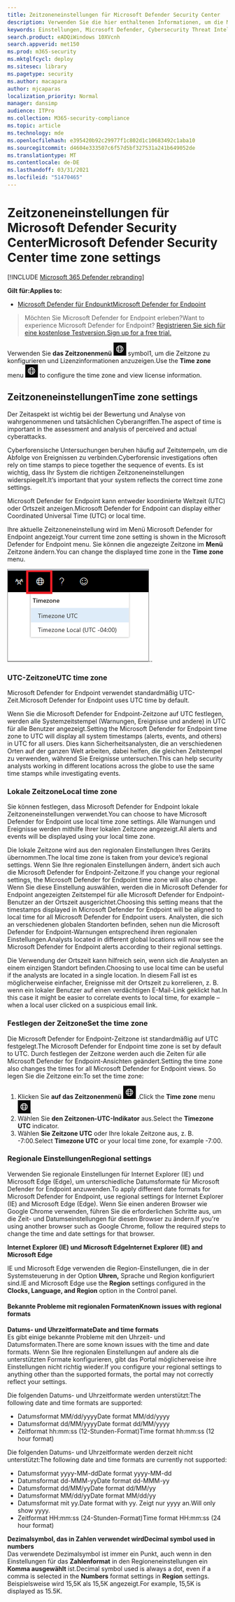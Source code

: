 ```yaml
---
title: Zeitzoneneinstellungen für Microsoft Defender Security Center
description: Verwenden Sie die hier enthaltenen Informationen, um die Microsoft Defender Security Center-Zeitzoneneinstellungen zu konfigurieren und Lizenzinformationen anzeigen.
keywords: Einstellungen, Microsoft Defender, Cybersecurity Threat Intelligence, Advanced Threat Protection, Zeitzone, utc, Ortszeit, Lizenz
search.product: eADQiWindows 10XVcnh
search.appverid: met150
ms.prod: m365-security
ms.mktglfcycl: deploy
ms.sitesec: library
ms.pagetype: security
ms.author: macapara
author: mjcaparas
localization_priority: Normal
manager: dansimp
audience: ITPro
ms.collection: M365-security-compliance
ms.topic: article
ms.technology: mde
ms.openlocfilehash: e395420b92c29977f1c802d1c10683492c1aba10
ms.sourcegitcommit: d4604e333507c6f57d5bf327531a241b649052de
ms.translationtype: MT
ms.contentlocale: de-DE
ms.lasthandoff: 03/31/2021
ms.locfileid: "51470465"
---
```

# <a name="microsoft-defender-security-center-time-zone-settings"></a><span data-ttu-id="c2a49-104">Zeitzoneneinstellungen für Microsoft Defender Security Center</span><span class="sxs-lookup"><span data-stu-id="c2a49-104">Microsoft Defender Security Center time zone settings</span></span>

[!INCLUDE [Microsoft 365 Defender rebranding](../../includes/microsoft-defender.md)]

<span data-ttu-id="c2a49-105">**Gilt für:**</span><span class="sxs-lookup"><span data-stu-id="c2a49-105">**Applies to:**</span></span>
- [<span data-ttu-id="c2a49-106">Microsoft Defender für Endpunkt</span><span class="sxs-lookup"><span data-stu-id="c2a49-106">Microsoft Defender for Endpoint</span></span>](https://go.microsoft.com/fwlink/p/?linkid=2154037)


><span data-ttu-id="c2a49-107">Möchten Sie Microsoft Defender for Endpoint erleben?</span><span class="sxs-lookup"><span data-stu-id="c2a49-107">Want to experience Microsoft Defender for Endpoint?</span></span> [<span data-ttu-id="c2a49-108">Registrieren Sie sich für eine kostenlose Testversion.</span><span class="sxs-lookup"><span data-stu-id="c2a49-108">Sign up for a free trial.</span></span>](https://www.microsoft.com/microsoft-365/windows/microsoft-defender-atp?ocid=docs-wdatp-settings-abovefoldlink)

<span data-ttu-id="c2a49-109">Verwenden Sie **das Zeitzonenmenü** ![ Zeitzoneneinstellungen ](images/atp-time-zone.png) symbol1, um die Zeitzone zu konfigurieren und Lizenzinformationen anzuzeigen.</span><span class="sxs-lookup"><span data-stu-id="c2a49-109">Use the **Time zone** menu ![Time zone settings icon1](images/atp-time-zone.png) to configure the time zone and view license information.</span></span>

## <a name="time-zone-settings"></a><span data-ttu-id="c2a49-110">Zeitzoneneinstellungen</span><span class="sxs-lookup"><span data-stu-id="c2a49-110">Time zone settings</span></span>
<span data-ttu-id="c2a49-111">Der Zeitaspekt ist wichtig bei der Bewertung und Analyse von wahrgenommenen und tatsächlichen Cyberangriffen.</span><span class="sxs-lookup"><span data-stu-id="c2a49-111">The aspect of time is important in the assessment and analysis of perceived and actual cyberattacks.</span></span>

<span data-ttu-id="c2a49-112">Cyberforensische Untersuchungen beruhen häufig auf Zeitstempeln, um die Abfolge von Ereignissen zu verbinden.</span><span class="sxs-lookup"><span data-stu-id="c2a49-112">Cyberforensic investigations often rely on time stamps to piece together the sequence of events.</span></span> <span data-ttu-id="c2a49-113">Es ist wichtig, dass Ihr System die richtigen Zeitzoneneinstellungen widerspiegelt.</span><span class="sxs-lookup"><span data-stu-id="c2a49-113">It’s important that your system reflects the correct time zone settings.</span></span>

<span data-ttu-id="c2a49-114">Microsoft Defender for Endpoint kann entweder koordinierte Weltzeit (UTC) oder Ortszeit anzeigen.</span><span class="sxs-lookup"><span data-stu-id="c2a49-114">Microsoft Defender for Endpoint can display either Coordinated Universal Time (UTC) or local time.</span></span>

<span data-ttu-id="c2a49-115">Ihre aktuelle Zeitzoneneinstellung wird im Menü Microsoft Defender for Endpoint angezeigt.</span><span class="sxs-lookup"><span data-stu-id="c2a49-115">Your current time zone setting is shown in the Microsoft Defender for Endpoint menu.</span></span> <span data-ttu-id="c2a49-116">Sie können die angezeigte Zeitzone im **Menü** Zeitzone ändern.</span><span class="sxs-lookup"><span data-stu-id="c2a49-116">You can change the displayed time zone in the **Time zone** menu.</span></span>

![Zeitzoneneinstellungen (Symbol2)](images/atp-time-zone-menu.png)<span data-ttu-id="c2a49-118">.</span><span class="sxs-lookup"><span data-stu-id="c2a49-118">.</span></span>

### <a name="utc-time-zone"></a><span data-ttu-id="c2a49-119">UTC-Zeitzone</span><span class="sxs-lookup"><span data-stu-id="c2a49-119">UTC time zone</span></span>
<span data-ttu-id="c2a49-120">Microsoft Defender for Endpoint verwendet standardmäßig UTC-Zeit.</span><span class="sxs-lookup"><span data-stu-id="c2a49-120">Microsoft Defender for Endpoint uses UTC time by default.</span></span>

<span data-ttu-id="c2a49-121">Wenn Sie die Microsoft Defender for Endpoint-Zeitzone auf UTC festlegen, werden alle Systemzeitstempel (Warnungen, Ereignisse und andere) in UTC für alle Benutzer angezeigt.</span><span class="sxs-lookup"><span data-stu-id="c2a49-121">Setting the Microsoft Defender for Endpoint time zone to UTC will display all system timestamps (alerts, events, and others) in UTC for all users.</span></span> <span data-ttu-id="c2a49-122">Dies kann Sicherheitsanalysten, die an verschiedenen Orten auf der ganzen Welt arbeiten, dabei helfen, die gleichen Zeitstempel zu verwenden, während Sie Ereignisse untersuchen.</span><span class="sxs-lookup"><span data-stu-id="c2a49-122">This can help security analysts working in different locations across the globe to use the same time stamps while investigating events.</span></span>

### <a name="local-time-zone"></a><span data-ttu-id="c2a49-123">Lokale Zeitzone</span><span class="sxs-lookup"><span data-stu-id="c2a49-123">Local time zone</span></span>
<span data-ttu-id="c2a49-124">Sie können festlegen, dass Microsoft Defender for Endpoint lokale Zeitzoneneinstellungen verwendet.</span><span class="sxs-lookup"><span data-stu-id="c2a49-124">You can choose to have Microsoft Defender for Endpoint use local time zone settings.</span></span> <span data-ttu-id="c2a49-125">Alle Warnungen und Ereignisse werden mithilfe Ihrer lokalen Zeitzone angezeigt.</span><span class="sxs-lookup"><span data-stu-id="c2a49-125">All alerts and events will be displayed using your local time zone.</span></span>

<span data-ttu-id="c2a49-126">Die lokale Zeitzone wird aus den regionalen Einstellungen Ihres Geräts übernommen.</span><span class="sxs-lookup"><span data-stu-id="c2a49-126">The local time zone is taken from your device’s regional settings.</span></span> <span data-ttu-id="c2a49-127">Wenn Sie Ihre regionalen Einstellungen ändern, ändert sich auch die Microsoft Defender for Endpoint-Zeitzone.</span><span class="sxs-lookup"><span data-stu-id="c2a49-127">If you change your regional settings, the Microsoft Defender for Endpoint time zone will also change.</span></span> <span data-ttu-id="c2a49-128">Wenn Sie diese Einstellung auswählen, werden die in Microsoft Defender for Endpoint angezeigten Zeitstempel für alle Microsoft Defender for Endpoint-Benutzer an der Ortszeit ausgerichtet.</span><span class="sxs-lookup"><span data-stu-id="c2a49-128">Choosing this setting means that the timestamps displayed in Microsoft Defender for Endpoint will be aligned to local time for all Microsoft Defender for Endpoint users.</span></span> <span data-ttu-id="c2a49-129">Analysten, die sich an verschiedenen globalen Standorten befinden, sehen nun die Microsoft Defender for Endpoint-Warnungen entsprechend ihren regionalen Einstellungen.</span><span class="sxs-lookup"><span data-stu-id="c2a49-129">Analysts located in different global locations will now see the Microsoft Defender for Endpoint alerts according to their regional settings.</span></span>

<span data-ttu-id="c2a49-130">Die Verwendung der Ortszeit kann hilfreich sein, wenn sich die Analysten an einem einzigen Standort befinden.</span><span class="sxs-lookup"><span data-stu-id="c2a49-130">Choosing to use local time can be useful if the analysts are located in a single location.</span></span> <span data-ttu-id="c2a49-131">In diesem Fall ist es möglicherweise einfacher, Ereignisse mit der Ortszeit zu korrelieren, z. B. wenn ein lokaler Benutzer auf einen verdächtigen E-Mail-Link geklickt hat.</span><span class="sxs-lookup"><span data-stu-id="c2a49-131">In this case it might be easier to correlate events to local time, for example – when a local user clicked on a suspicious email link.</span></span>

### <a name="set-the-time-zone"></a><span data-ttu-id="c2a49-132">Festlegen der Zeitzone</span><span class="sxs-lookup"><span data-stu-id="c2a49-132">Set the time zone</span></span>
<span data-ttu-id="c2a49-133">Die Microsoft Defender for Endpoint-Zeitzone ist standardmäßig auf UTC festgelegt.</span><span class="sxs-lookup"><span data-stu-id="c2a49-133">The Microsoft Defender for Endpoint time zone is set by default to UTC.</span></span>
<span data-ttu-id="c2a49-134">Durch festlegen der Zeitzone werden auch die Zeiten für alle Microsoft Defender for Endpoint-Ansichten geändert.</span><span class="sxs-lookup"><span data-stu-id="c2a49-134">Setting the time zone also changes the times for all Microsoft Defender for Endpoint views.</span></span>
<span data-ttu-id="c2a49-135">So legen Sie die Zeitzone ein:</span><span class="sxs-lookup"><span data-stu-id="c2a49-135">To set the time zone:</span></span>

1. <span data-ttu-id="c2a49-136">Klicken Sie **auf das Zeitzonenmenü** ![ Zeitzoneneinstellungen Symbol3 ](images/atp-time-zone.png) .</span><span class="sxs-lookup"><span data-stu-id="c2a49-136">Click the **Time zone** menu ![Time zone settings icon3](images/atp-time-zone.png).</span></span>
2. <span data-ttu-id="c2a49-137">Wählen Sie **den Zeitzonen-UTC-Indikator** aus.</span><span class="sxs-lookup"><span data-stu-id="c2a49-137">Select the **Timezone UTC** indicator.</span></span>
3. <span data-ttu-id="c2a49-138">Wählen **Sie Zeitzone UTC** oder Ihre lokale Zeitzone aus, z. B. -7:00.</span><span class="sxs-lookup"><span data-stu-id="c2a49-138">Select **Timezone UTC** or your local time zone, for example -7:00.</span></span>

### <a name="regional-settings"></a><span data-ttu-id="c2a49-139">Regionale Einstellungen</span><span class="sxs-lookup"><span data-stu-id="c2a49-139">Regional settings</span></span>
<span data-ttu-id="c2a49-140">Verwenden Sie regionale Einstellungen für Internet Explorer (IE) und Microsoft Edge (Edge), um unterschiedliche Datumsformate für Microsoft Defender for Endpoint anzuwenden.</span><span class="sxs-lookup"><span data-stu-id="c2a49-140">To apply different date formats for Microsoft Defender for Endpoint, use regional settings for Internet Explorer (IE) and Microsoft Edge (Edge).</span></span> <span data-ttu-id="c2a49-141">Wenn Sie einen anderen Browser wie Google Chrome verwenden, führen Sie die erforderlichen Schritte aus, um die Zeit- und Datumseinstellungen für diesen Browser zu ändern.</span><span class="sxs-lookup"><span data-stu-id="c2a49-141">If you're using another browser such as Google Chrome, follow the required steps to change the time and date settings for that browser.</span></span> 


<span data-ttu-id="c2a49-142">**Internet Explorer (IE) und Microsoft Edge**</span><span class="sxs-lookup"><span data-stu-id="c2a49-142">**Internet Explorer (IE) and Microsoft Edge**</span></span>

<span data-ttu-id="c2a49-143">IE und Microsoft  Edge verwenden die Region-Einstellungen, die in der Systemsteuerung in der Option **Uhren,** Sprache und Region konfiguriert sind.</span><span class="sxs-lookup"><span data-stu-id="c2a49-143">IE and Microsoft Edge use the **Region** settings configured in the **Clocks, Language, and Region** option in the Control panel.</span></span> 


#### <a name="known-issues-with-regional-formats"></a><span data-ttu-id="c2a49-144">Bekannte Probleme mit regionalen Formaten</span><span class="sxs-lookup"><span data-stu-id="c2a49-144">Known issues with regional formats</span></span>

<span data-ttu-id="c2a49-145">**Datums- und Uhrzeitformate**</span><span class="sxs-lookup"><span data-stu-id="c2a49-145">**Date and time formats**</span></span><br>
<span data-ttu-id="c2a49-146">Es gibt einige bekannte Probleme mit den Uhrzeit- und Datumsformaten.</span><span class="sxs-lookup"><span data-stu-id="c2a49-146">There are some known issues with the time and date formats.</span></span> <span data-ttu-id="c2a49-147">Wenn Sie Ihre regionalen Einstellungen auf andere als die unterstützten Formate konfigurieren, gibt das Portal möglicherweise ihre Einstellungen nicht richtig wieder.</span><span class="sxs-lookup"><span data-stu-id="c2a49-147">If you configure your regional settings to anything other than the supported formats, the portal may not correctly reflect your settings.</span></span>

<span data-ttu-id="c2a49-148">Die folgenden Datums- und Uhrzeitformate werden unterstützt:</span><span class="sxs-lookup"><span data-stu-id="c2a49-148">The following date and time formats are supported:</span></span>
- <span data-ttu-id="c2a49-149">Datumsformat MM/dd/yyyy</span><span class="sxs-lookup"><span data-stu-id="c2a49-149">Date format MM/dd/yyyy</span></span>
- <span data-ttu-id="c2a49-150">Datumsformat dd/MM/yyyy</span><span class="sxs-lookup"><span data-stu-id="c2a49-150">Date format dd/MM/yyyy</span></span>
- <span data-ttu-id="c2a49-151">Zeitformat hh:mm:ss (12-Stunden-Format)</span><span class="sxs-lookup"><span data-stu-id="c2a49-151">Time format hh:mm:ss (12 hour format)</span></span>

<span data-ttu-id="c2a49-152">Die folgenden Datums- und Uhrzeitformate werden derzeit nicht unterstützt:</span><span class="sxs-lookup"><span data-stu-id="c2a49-152">The following date and time formats are currently not supported:</span></span>
- <span data-ttu-id="c2a49-153">Datumsformat yyyy-MM-dd</span><span class="sxs-lookup"><span data-stu-id="c2a49-153">Date format yyyy-MM-dd</span></span>
- <span data-ttu-id="c2a49-154">Datumsformat dd-MMM-yy</span><span class="sxs-lookup"><span data-stu-id="c2a49-154">Date format dd-MMM-yy</span></span>
- <span data-ttu-id="c2a49-155">Datumsformat dd/MM/yy</span><span class="sxs-lookup"><span data-stu-id="c2a49-155">Date format dd/MM/yy</span></span>
- <span data-ttu-id="c2a49-156">Datumsformat MM/dd/yy</span><span class="sxs-lookup"><span data-stu-id="c2a49-156">Date format MM/dd/yy</span></span>
- <span data-ttu-id="c2a49-157">Datumsformat mit yy.</span><span class="sxs-lookup"><span data-stu-id="c2a49-157">Date format with yy.</span></span> <span data-ttu-id="c2a49-158">Zeigt nur yyyy an.</span><span class="sxs-lookup"><span data-stu-id="c2a49-158">Will only show yyyy.</span></span>
- <span data-ttu-id="c2a49-159">Zeitformat HH:mm:ss (24-Stunden-Format)</span><span class="sxs-lookup"><span data-stu-id="c2a49-159">Time format HH:mm:ss (24 hour format)</span></span>

<span data-ttu-id="c2a49-160">**Dezimalsymbol, das in Zahlen verwendet wird**</span><span class="sxs-lookup"><span data-stu-id="c2a49-160">**Decimal symbol used in numbers**</span></span><br>
<span data-ttu-id="c2a49-161">Das verwendete Dezimalsymbol ist immer ein Punkt, auch wenn in den Einstellungen für das **Zahlenformat** in den Regioneneinstellungen ein **Komma ausgewählt** ist.</span><span class="sxs-lookup"><span data-stu-id="c2a49-161">Decimal symbol used is always a dot, even if a comma is selected in  the **Numbers** format settings in **Region** settings.</span></span> <span data-ttu-id="c2a49-162">Beispielsweise wird 15,5K als 15,5K angezeigt.</span><span class="sxs-lookup"><span data-stu-id="c2a49-162">For example, 15,5K is displayed as 15.5K.</span></span>


